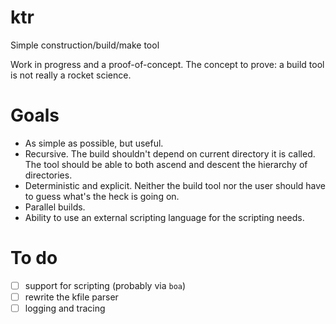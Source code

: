 ktr
===

Simple construction/build/make tool

Work in progress and a proof-of-concept. The concept to prove: a build tool is not really a rocket science.

Goals
====

- As simple as possible, but useful.
- Recursive. The build shouldn't depend on current directory it is called. The tool should be able to both ascend and descent the hierarchy of directories.
- Deterministic and explicit. Neither the build tool nor the user should have to guess what's the heck is going on.
- Parallel builds.
- Ability to use an external scripting language for the scripting needs.

To do
=====

- [ ] support for scripting (probably via `boa`)
- [ ] rewrite the kfile parser
- [ ] logging and tracing
